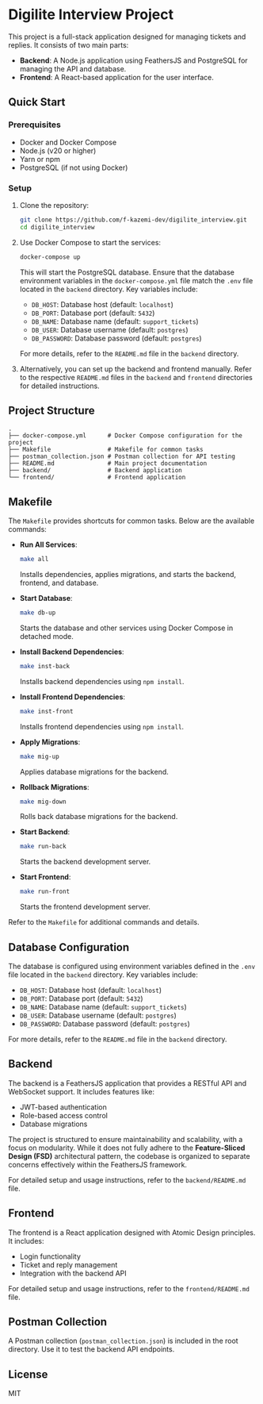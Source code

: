 # Digilite Interview Project

This project is a full-stack application designed for managing tickets and replies. It consists of two main parts:

- **Backend**: A Node.js application using FeathersJS and PostgreSQL for managing the API and database.
- **Frontend**: A React-based application for the user interface.

## Quick Start

### Prerequisites

- Docker and Docker Compose
- Node.js (v20 or higher)
- Yarn or npm
- PostgreSQL (if not using Docker)

### Setup

1. Clone the repository:

   ```bash
   git clone https://github.com/f-kazemi-dev/digilite_interview.git
   cd digilite_interview
   ```

2. Use Docker Compose to start the services:
   ```bash
   docker-compose up
   ```

   This will start the PostgreSQL database. Ensure that the database environment variables in the `docker-compose.yml` file match the `.env` file located in the `backend` directory. Key variables include:

   - `DB_HOST`: Database host (default: `localhost`)
   - `DB_PORT`: Database port (default: `5432`)
   - `DB_NAME`: Database name (default: `support_tickets`)
   - `DB_USER`: Database username (default: `postgres`)
   - `DB_PASSWORD`: Database password (default: `postgres`)

   For more details, refer to the `README.md` file in the `backend` directory.

3. Alternatively, you can set up the backend and frontend manually. Refer to the respective `README.md` files in the `backend` and `frontend` directories for detailed instructions.

## Project Structure

```
.
├── docker-compose.yml      # Docker Compose configuration for the project
├── Makefile                # Makefile for common tasks
├── postman_collection.json # Postman collection for API testing
├── README.md               # Main project documentation
├── backend/                # Backend application
└── frontend/               # Frontend application
```

## Makefile

The `Makefile` provides shortcuts for common tasks. Below are the available commands:

- **Run All Services**:
  ```bash
  make all
  ```
  Installs dependencies, applies migrations, and starts the backend, frontend, and database.

- **Start Database**:
  ```bash
  make db-up
  ```
  Starts the database and other services using Docker Compose in detached mode.

- **Install Backend Dependencies**:
  ```bash
  make inst-back
  ```
  Installs backend dependencies using `npm install`.

- **Install Frontend Dependencies**:
  ```bash
  make inst-front
  ```
  Installs frontend dependencies using `npm install`.

- **Apply Migrations**:
  ```bash
  make mig-up
  ```
  Applies database migrations for the backend.

- **Rollback Migrations**:
  ```bash
  make mig-down
  ```
  Rolls back database migrations for the backend.

- **Start Backend**:
  ```bash
  make run-back
  ```
  Starts the backend development server.

- **Start Frontend**:
  ```bash
  make run-front
  ```
  Starts the frontend development server.

Refer to the `Makefile` for additional commands and details.

## Database Configuration

The database is configured using environment variables defined in the `.env` file located in the `backend` directory. Key variables include:

- `DB_HOST`: Database host (default: `localhost`)
- `DB_PORT`: Database port (default: `5432`)
- `DB_NAME`: Database name (default: `support_tickets`)
- `DB_USER`: Database username (default: `postgres`)
- `DB_PASSWORD`: Database password (default: `postgres`)

For more details, refer to the `README.md` file in the `backend` directory.

## Backend

The backend is a FeathersJS application that provides a RESTful API and WebSocket support. It includes features like:

- JWT-based authentication
- Role-based access control
- Database migrations

The project is structured to ensure maintainability and scalability, with a focus on modularity. While it does not fully adhere to the **Feature-Sliced Design (FSD)** architectural pattern, the codebase is organized to separate concerns effectively within the FeathersJS framework.

For detailed setup and usage instructions, refer to the `backend/README.md` file.

## Frontend

The frontend is a React application designed with Atomic Design principles. It includes:

- Login functionality
- Ticket and reply management
- Integration with the backend API

For detailed setup and usage instructions, refer to the `frontend/README.md` file.

## Postman Collection

A Postman collection (`postman_collection.json`) is included in the root directory. Use it to test the backend API endpoints.

## License

MIT

